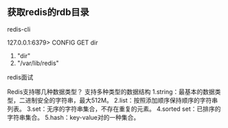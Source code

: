 ## 获取redis的rdb目录 ##

redis-cli
 
127.0.0.1:6379>  CONFIG GET dir
1) "dir"
2) "/var/lib/redis"

redis面试

Redis支持哪几种数据类型？
支持多种类型的数据结构
1.string：最基本的数据类型，二进制安全的字符串，最大512M。
2.list：按照添加顺序保持顺序的字符串列表。
3.set：无序的字符串集合，不存在重复的元素。
4.sorted set：已排序的字符串集合。
5.hash：key-value对的一种集合。